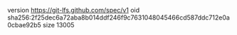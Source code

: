 version https://git-lfs.github.com/spec/v1
oid sha256:2f25dec6a72aba8b014ddf246f9c7631048045466cd587ddc712e0a0cbae92b5
size 13005

